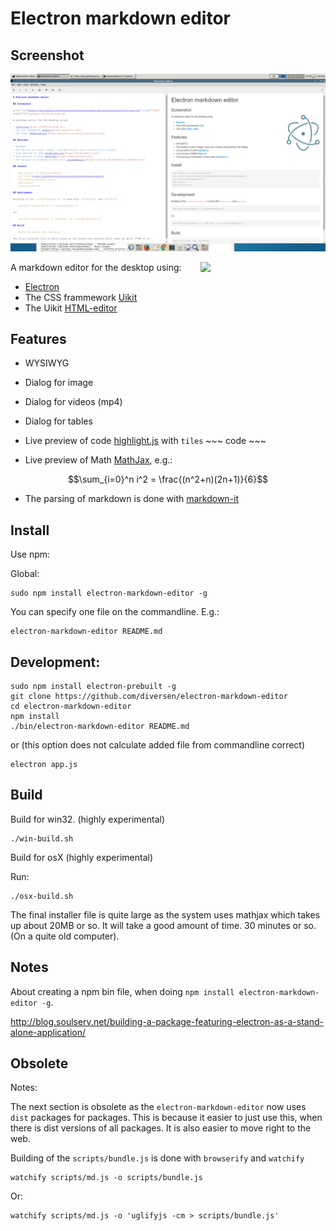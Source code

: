# Electron markdown editor

## Screenshot

![Screenshot](resources/electron-markdown.png)

[<img src="https://cdn.rawgit.com/diversen/electron-markdown-editor/master/assets/electron-logo.svg" align="right" width="200">](http://electron.atom.io)

A markdown editor for the desktop using:

* [Electron](http://electron.atom.io/)
* The CSS frammework [Uikit](http://getuikit.com/) 
* The Uikit [HTML-editor](http://getuikit.com/docs/htmleditor.html)

## Features

* WYSIWYG
* Dialog for image
* Dialog for videos (mp4)
* Dialog for tables
* Live preview of code [highlight.js](https://highlightjs.org/) with `tiles` ~~~ code ~~~

* Live preview of Math [MathJax](https://www.mathjax.org/), e.g.:

$$\sum_{i=0}^n i^2 = \frac{(n^2+n)(2n+1)}{6}$$

* The parsing of markdown is done with [markdown-it](https://github.com/markdown-it/markdown-it) 

## Install

Use npm:

Global: 

    sudo npm install electron-markdown-editor -g
    
You can specify one file on the commandline. E.g.: 
    
    electron-markdown-editor README.md

## Development: 
	   
    sudo npm install electron-prebuilt -g
    git clone https://github.com/diversen/electron-markdown-editor
    cd electron-markdown-editor 
    npm install
    ./bin/electron-markdown-editor README.md
    
or (this option does not calculate added file from commandline correct) 

    electron app.js 


## Build

Build for win32. (highly experimental)

    ./win-build.sh

Build for osX (highly experimental)

Run:

	./osx-build.sh

The final installer file is quite large as the system uses mathjax which takes up about 20MB or so. It will take a good amount of time. 30 minutes or so. (On a quite old computer). 

## Notes

About creating a npm bin file, when doing `npm install electron-markdown-editor -g`. 

http://blog.soulserv.net/building-a-package-featuring-electron-as-a-stand-alone-application/


## Obsolete

Notes: 

The next section is obsolete as the `electron-markdown-editor` now uses `dist` packages for packages. This is because it easier to just use this, when there is dist versions of all packages. It is also easier to move right to the web. 

Building of the `scripts/bundle.js` is done with `browserify` and `watchify`

    watchify scripts/md.js -o scripts/bundle.js

Or: 

    watchify scripts/md.js -o 'uglifyjs -cm > scripts/bundle.js'

